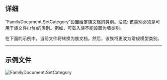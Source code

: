 ## 详细
“FamilyDocument.SetCategory”设置给定族文档的类别。注意: 该类别必须是可用于族文件(.rfa)的类别。例如，可载入族不能设置为墙类别。

在下面的示例中，当前文件将转换为族文档。然后，该族将更改为常规模型类别。
___
## 示例文件

![FamilyDocument.SetCategory](./Revit.Application.FamilyDocument.SetCategory_img.jpg)
